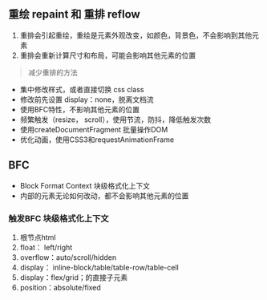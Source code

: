 ## 重绘 repaint 和 重排 reflow

1. 重排会引起重绘，重绘是元素外观改变，如颜色，背景色，不会影响到其他元素
2. 重排会重新计算尺寸和布局，可能会影响其他元素的位置

> 减少重排的方法
+ 集中修改样式，或者直接切换 css class
+ 修改前先设置 display：none，脱离文档流
+ 使用BFC特性，不影响其他元素的位置
+ 频繁触发（resize， scroll），使用节流，防抖，降低触发次数
+ 使用createDocumentFragment 批量操作DOM
+ 优化动画，使用CSS3和requestAnimationFrame


## BFC

+ Block Format Context 块级格式化上下文
+ 内部的元素无论如何改动，都不会影响其他元素的位置

### 触发BFC 块级格式化上下文

1. 根节点html
2. float： left/right
3. overflow：auto/scroll/hidden
4. display： inline-block/table/table-row/table-cell
5. display：flex/grid；的直接子元素
6. position：absolute/fixed